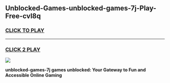 
## Unblocked-Games-unblocked-games-7j-Play-Free-cvl8q
<h3>
<a href="https://premium76.site?title=unblocked-games-7j&ref=17A">CLICK TO PLAY</a></h3>
<hr>

<h3>
<a href="https://premium76.site?title=unblocked-games-7j&ref=17A">CLICK 2 PLAY</a>
  
</h3>

<a href="https://premium76.site?title=unblocked-games-7j&ref=17A"><img src="https://clearcache.store/games.png"></a>


**unblocked-games-7j games unblocked: Your Gateway to Fun and Accessible Online Gaming**
